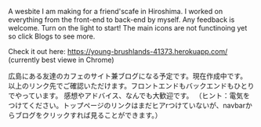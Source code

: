 A wesbite I am making for a friend'scafe in Hiroshima.
I worked on everything from the front-end to back-end by myself.
Any feedback is welcome. Turn on the light to start! 
The main icons are not functinoing yet so click Blogs to see more.

Check it out here:
https://young-brushlands-41373.herokuapp.com/
(currently best viewe in Chrome)

広島にある友達のカフェのサイト兼ブログになる予定です。現在作成中です。
以上のリンク先でご確認いただけます。フロントエンドもバックエンドもひとりでやっています。
感想やアドバイス、なんでも大歓迎です。
（ヒント：電気をつけてください。トップページのリンクはまだヒアrつけていないが、navbarからブログをクリックすれば見ることができます。）
